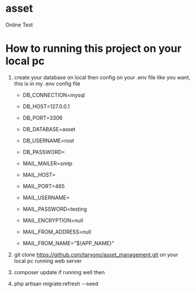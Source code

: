 # asset
Online Test

# How to running this project on your local pc
1. create your database on local then config on your .env file like you want, this is in my .env config file
    - DB_CONNECTION=mysql
    - DB_HOST=127.0.0.1
    - DB_PORT=3306
    - DB_DATABASE=asset
    - DB_USERNAME=root
    - DB_PASSWORD=

    - MAIL_MAILER=smtp
    - MAIL_HOST= 
    - MAIL_PORT=465
    - MAIL_USERNAME= 
    - MAIL_PASSWORD=testing
    - MAIL_ENCRYPTION=null
    - MAIL_FROM_ADDRESS=null
    - MAIL_FROM_NAME="${APP_NAME}"
    
2. git clone https://github.com/taryono/asset_management.git on your local pc running web server
3. composer update if running well then 
4. php artisan migrate:refresh --seed



